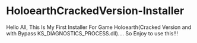 # HoloearthCrackedVersion-Installer

Hello All, This Is My First Installer For Game Holoearth(Cracked Version and with Bypass KS_DIAGNOSTICS_PROCESS.dll).... So Enjoy to use this!!!
